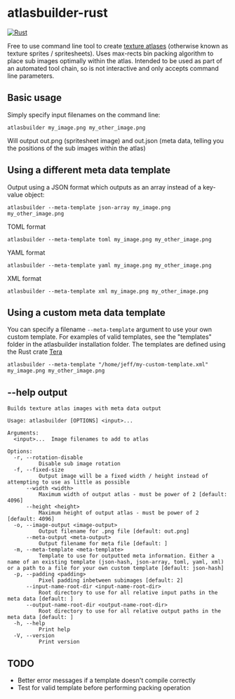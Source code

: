 # atlasbuilder-rust
[![Rust](https://github.com/peteward44/atlasbuilder-rust/actions/workflows/rust.yml/badge.svg)](https://github.com/peteward44/atlasbuilder-rust/actions/workflows/rust.yml)

Free to use command line tool to create [texture atlases](https://en.wikipedia.org/wiki/Texture_atlas) (otherwise known as texture sprites / spritesheets).
Uses max-rects bin packing algorithm to place sub images optimally within the atlas.
Intended to be used as part of an automated tool chain, so is not interactive and only accepts command line parameters.

## Basic usage

Simply specify input filenames on the command line:

```
atlasbuilder my_image.png my_other_image.png
```

Will output out.png (spritesheet image) and out.json (meta data, telling you the positions of the sub images within the atlas)

## Using a different meta data template

Output using a JSON format which outputs as an array instead of a key-value object:

```
atlasbuilder --meta-template json-array my_image.png my_other_image.png
```

TOML format

```
atlasbuilder --meta-template toml my_image.png my_other_image.png
```

YAML format

```
atlasbuilder --meta-template yaml my_image.png my_other_image.png
```

XML format

```
atlasbuilder --meta-template xml my_image.png my_other_image.png
```

## Using a custom meta data template

You can specify a filename ```--meta-template``` argument to use your own custom template. For examples of valid templates, see the "templates" folder in the atlasbuilder installation folder.
The templates are defined using the Rust crate [Tera](https://tera.netlify.app/docs#templates)

```
atlasbuilder --meta-template "/home/jeff/my-custom-template.xml" my_image.png my_other_image.png
```

## --help output

```
Builds texture atlas images with meta data output

Usage: atlasbuilder [OPTIONS] <input>...

Arguments:
  <input>...  Image filenames to add to atlas

Options:
  -r, --rotation-disable
          Disable sub image rotation
  -f, --fixed-size
          Output image will be a fixed width / height instead of attempting to use as little as possible
      --width <width>
          Maximum width of output atlas - must be power of 2 [default: 4096]
      --height <height>
          Maximum height of output atlas - must be power of 2 [default: 4096]
  -o, --image-output <image-output>
          Output filename for .png file [default: out.png]
      --meta-output <meta-output>
          Output filename for meta file [default: ]
  -m, --meta-template <meta-template>
          Template to use for outputted meta information. Either a name of an existing template (json-hash, json-array, toml, yaml, xml) or a path to a file for your own custom template [default: json-hash]
  -p, --padding <padding>
          Pixel padding inbetween subimages [default: 2]
      --input-name-root-dir <input-name-root-dir>
          Root directory to use for all relative input paths in the meta data [default: ]
      --output-name-root-dir <output-name-root-dir>
          Root directory to use for all relative output paths in the meta data [default: ]
  -h, --help
          Print help
  -V, --version
          Print version
```

## TODO

- Better error messages if a template doesn't compile correctly
- Test for valid template before performing packing operation
